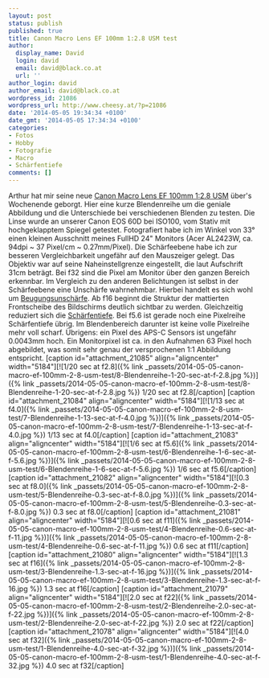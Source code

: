 ```yaml
---
layout: post
status: publish
published: true
title: Canon Macro Lens EF 100mm 1:2.8 USM test
author:
  display_name: David
  login: david
  email: david@black.co.at
  url: ''
author_login: david
author_email: david@black.co.at
wordpress_id: 21086
wordpress_url: http://www.cheesy.at/?p=21086
date: '2014-05-05 19:34:34 +0100'
date_gmt: '2014-05-05 17:34:34 +0100'
categories:
- Fotos
- Hobby
- Fotografie
- Macro
- Schärfentiefe
comments: []
---
```

Arthur hat mir seine neue [Canon Macro Lens EF 100mm 1:2.8 USM](http://shop.usa.canon.com/shop/en/catalog/ef-100mm-f-28-macro-usm "Canon Shop") über's Wochenende geborgt. Hier eine kurze Blendenreihe um die geniale Abbildung und die Unterschiede bei verschiedenen Blenden zu testen.
Die Linse wurde an unserer Canon EOS 60D bei ISO100, vom Stativ mit hochgeklapptem Spiegel getestet. Fotografiert habe ich im Winkel von 33° einen kleinen Ausschnitt meines FullHD 24" Monitors (Acer AL2423W, ca. 94dpi ~ 37 Pixel/cm ~ 0.27mm/Pixel). Die Schärfeebene habe ich zur besseren Vergleichbarkeit ungefähr auf den Mauszeiger gelegt. Das Objektiv war auf seine Naheinstellgrenze eingestellt, die laut Aufschrift 31cm beträgt.
Bei f32 sind die Pixel am Monitor über den ganzen Bereich erkennbar. Im Vergleich zu den anderen Belichtungen ist selbst in der Schärfeebene eine Unschärfe wahrnehmbar. Hierbei handelt es sich wohl um [Beugungsunschärfe](https://de.wikipedia.org/wiki/Beugungsunsch%C3%A4rfe). Ab f16 beginnt die Struktur der mattierten Frontscheibe des Bildschirms deutlich sichtbar zu werden. Gleichzeitig reduziert sich die [Schärfentiefe](https://de.wikipedia.org/wiki/Sch%C3%A4rfentiefe). Bei f5.6 ist gerade noch eine Pixelreihe Schärfentiefe übrig. Im Blendenbereich darunter ist keine volle Pixelreihe mehr voll scharf.
Übrigens: ein Pixel des APS-C Sensors ist ungefähr 0.0043mm hoch. Ein Monitorpixel ist ca.&nbsp;in den Aufnahmen 63 Pixel hoch abgebildet, was somit sehr genau der versprochenen 1:1 Abbildung entspricht.
[caption id="attachment\_21085" align="aligncenter" width="5184"][![1/20 sec at f2.8]({% link _passets/2014-05-05-canon-macro-ef-100mm-2-8-usm-test/8-Blendenreihe-1-20-sec-at-f-2.8.jpg %})]({% link _passets/2014-05-05-canon-macro-ef-100mm-2-8-usm-test/8-Blendenreihe-1-20-sec-at-f-2.8.jpg %}) 1/20 sec at f2.8[/caption]
[caption id="attachment\_21084" align="aligncenter" width="5184"][![1/13 sec at f4.0]({% link _passets/2014-05-05-canon-macro-ef-100mm-2-8-usm-test/7-Blendenreihe-1-13-sec-at-f-4.0.jpg %})]({% link _passets/2014-05-05-canon-macro-ef-100mm-2-8-usm-test/7-Blendenreihe-1-13-sec-at-f-4.0.jpg %}) 1/13 sec at f4.0[/caption]
[caption id="attachment\_21083" align="aligncenter" width="5184"][![1/6 sec at f5.6]({% link _passets/2014-05-05-canon-macro-ef-100mm-2-8-usm-test/6-Blendenreihe-1-6-sec-at-f-5.6.jpg %})]({% link _passets/2014-05-05-canon-macro-ef-100mm-2-8-usm-test/6-Blendenreihe-1-6-sec-at-f-5.6.jpg %}) 1/6 sec at f5.6[/caption]
[caption id="attachment\_21082" align="aligncenter" width="5184"][![0.3 sec at f8.0]({% link _passets/2014-05-05-canon-macro-ef-100mm-2-8-usm-test/5-Blendenreihe-0.3-sec-at-f-8.0.jpg %})]({% link _passets/2014-05-05-canon-macro-ef-100mm-2-8-usm-test/5-Blendenreihe-0.3-sec-at-f-8.0.jpg %}) 0.3 sec at f8.0[/caption]
[caption id="attachment\_21081" align="aligncenter" width="5184"][![0.6 sec at f11]({% link _passets/2014-05-05-canon-macro-ef-100mm-2-8-usm-test/4-Blendenreihe-0.6-sec-at-f-11.jpg %})]({% link _passets/2014-05-05-canon-macro-ef-100mm-2-8-usm-test/4-Blendenreihe-0.6-sec-at-f-11.jpg %}) 0.6 sec at f11[/caption]
[caption id="attachment\_21080" align="aligncenter" width="5184"][![1.3 sec at f16]({% link _passets/2014-05-05-canon-macro-ef-100mm-2-8-usm-test/3-Blendenreihe-1.3-sec-at-f-16.jpg %})]({% link _passets/2014-05-05-canon-macro-ef-100mm-2-8-usm-test/3-Blendenreihe-1.3-sec-at-f-16.jpg %}) 1.3 sec at f16[/caption]
[caption id="attachment\_21079" align="aligncenter" width="5184"][![2.0 sec at f22]({% link _passets/2014-05-05-canon-macro-ef-100mm-2-8-usm-test/2-Blendenreihe-2.0-sec-at-f-22.jpg %})]({% link _passets/2014-05-05-canon-macro-ef-100mm-2-8-usm-test/2-Blendenreihe-2.0-sec-at-f-22.jpg %}) 2.0 sec at f22[/caption]
[caption id="attachment\_21078" align="aligncenter" width="5184"][![4.0 sec at f32]({% link _passets/2014-05-05-canon-macro-ef-100mm-2-8-usm-test/1-Blendenreihe-4.0-sec-at-f-32.jpg %})]({% link _passets/2014-05-05-canon-macro-ef-100mm-2-8-usm-test/1-Blendenreihe-4.0-sec-at-f-32.jpg %}) 4.0 sec at f32[/caption]
